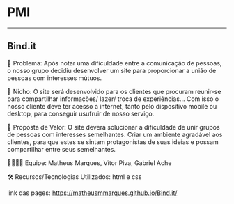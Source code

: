 # PMI
-------------------
Bind.it
-------------------
🙁 Problema: Após notar uma dificuldade entre a comunicação de pessoas, o nosso grupo decidiu desenvolver um site para proporcionar a união de pessoas com interesses mútuos. 

🙂 Nicho: O site será desenvolvido para os clientes que procuram reunir-se para compartilhar informações/ lazer/ troca de experiências... Com isso o nosso cliente deve ter acesso a internet, tanto pelo dispositivo mobile ou desktop, para conseguir usufruir de nosso serviço. 

🎁 Proposta de Valor: O site deverá solucionar a dificuldade de unir grupos de pessoas com interesses semelhantes. Criar um ambiente agradável aos clientes, para que estes se sintam protagonistas de suas ideias e possam compartilhar entre seus semelhantes.  

🧑‍💻👩‍💻 Equipe: Matheus Marques, Vitor Piva, Gabriel Ache

🛠️ Recursos/Tecnologias Utilizados: html e css 

link das pages: https://matheusmmarques.github.io/Bind.it/




